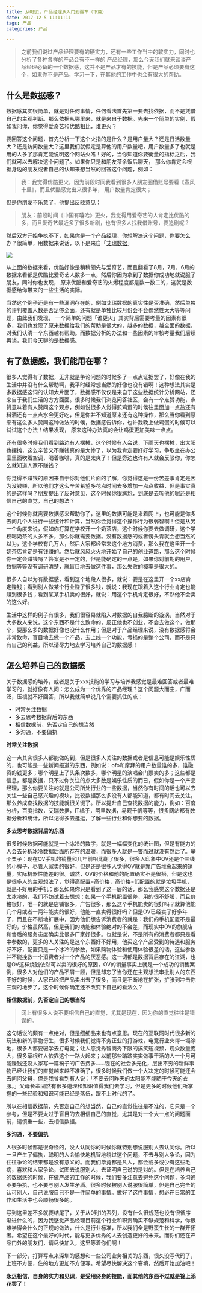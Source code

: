 ```yaml
---
title: 从0到1，产品经理从入门到翻车（下篇）
date: 2017-12-5 11:11:11
tags: 产品
categories: 产品

---
```


> 之前我们说过产品经理要有的硬实力，还有一些工作当中的软实力，同时也分析了各种各样的产品会有不一样的 产品经理，那么今天我们就来谈谈产品经理必备的一个数据感，这并不是产品才有的技能，但是产品必须要有这个，如果你不是产品，学习一下，在其他的工作中也会有很大的帮助。

<!--more-->


## 什么是数据感？

数据感其实很简单，就是对任何事情，任何看法首先第一要去找依据，而不是凭借自己的主观判断。那么依据从哪里来，就是来自于数据。先来一个简单的实例，假如我问你，你觉得爱奇艺和优酷相比，谁更火？

要回答这个问题，首先分析一下这个火指的是什么？是用户量大？还是日活数量大？还是访问数量大？这里我们就假定是算他的用户数量吧，用户数量多了也就是用的人多了那肯定能说明这个网站火咯！好的，当你知道你要衡量的指标之后，我们就可以去解决这个问题了。如果你只是和朋友茶余饭后聊天， 那么你肯定会根据身边的朋友或者自己的认知来想当然的回答这个问题，例如：

> 我：我觉得优酷更火，因为前段时间我看到很多人朋友圈借账号要看《春风十里》，而且优酷感觉出来很多年， 用户数量肯定很大；

但是你朋友不乐意了，他提出反驳意见：

> 朋友：前段时间《中国有嘻哈》更火，我觉得用爱奇艺的人肯定比优酷的多，而且爱奇艺最近多了很多新剧，也有很多人找我借账号，要追剧呢？

然后双方开始争执不下，如果你是一个产品经理，你想解决这个问题，你要怎么办？很简单，用数据来说话，以下是来自「[艾瑞数据](http://index.iresearch.com.cn/Pc/List]的在线视频9月份月度覆盖人数的分析)」

![](http://static.zybuluo.com/vitamin1927/i426mivm9ta0w244rz2ct4lx/QQ%E6%88%AA%E5%9B%BE20171115174352.png)


从上面的数据来看，优酷好像是稍稍领先与爱奇艺，而且翻看了8月，7月，6月的数据来看都是优酷比爱奇艺人数多一点，然后你因为拿到了数据你成功地就说服了朋友，同时你也发现， 原来优酷和爱奇艺的火爆程度都是数一数二的，这就是数据感给你带来的一些生活的实际。

  当然这个例子还是有一些漏洞存在的，例如艾瑞数据的真实性是否准确，然后单独的评判覆盖人数是否足够全面，还有就是单独比较月份会不会偶然性太大等等问题，由此我们发现， 一个简单的问题「谁更火」其实背后需要考量的因素有很多，我们也发现了原来数据给我们的帮助是很大的，越多的数据，越全面的数据，对我们认清一个东西越有帮助。而数据分析的办法和一些因素的审核考量我们后续再谈，我们今天聊的是数据感。

## 有了数据感，我们能用在哪？

很多人觉得有了数据，无非就是争论问题的时候多了一点点证据罢了，好像在我的生活中并没有什么帮助啊，我平时经常想当然的好像也没有错啊！这种想法其实是多数据感这词的认知太片面了，数据感不仅仅是来自于这些数据统计分析网站，还来自于我们生活的方方面面。很多时候我们浏览问答社区，会有一个点赞功能，点赞意味着有人赞同这个观点，例如说很多人觉得煎鸡蛋的时候往里面加一点盐还有料酒还有一点点水会更好吃，但是你并不知道原来还有这种操作，那么当你看到原来有这么多人赞同这种做法的时候，数据感告诉你，也许我晚上做鸡蛋的时候可以试试这个办法！结果发现， 原来这种办法真的会让鸡蛋更加美味一点点。

还有很多时候我们看到路边有人摆摊，这个时候有人会说，下雨天也摆摊，出太阳也摆摊，这么辛苦又不赚钱真的是太惨了，以为我肯定要好好学习，争取坐在办公室里面吹着空调，喝着咖啡，真的是太爽了！但是旁边也许有人就会反驳你，你怎么就知道人家不赚钱？

你觉得不赚钱的原因来自于你对他们片面的了解，你觉得这是一份苦差事肯定是因为没钱赚，所以他们才这么辛苦希望多花点时间去多增加一点点收益，但是事实真的是这样吗？朋友提出了反对意见，这个时候你很尴尬，到底是去听他的呢还是相信自己的直觉，自己的想法？

这个时候你就需要数据感来帮助你了，这里的数据可能是来着网上，也可能是你多去问几个人进行一些统计和计算，当然你会觉得这个操作行为很弱智啊！但是从另一个角度来说，假如你打算在学校开一个奶茶店，这个时候你要去做调研，这个学校喝奶茶的人多不多，那么你就需要数据。没有数据感的或者愣头青就会想当然的以为，这个学校有几万人，然后大家都经常来这个地方消费，那么我在这里开一个奶茶店肯定是有钱赚的。然后就风风火火地开始了自己的创业道路，那么这个时候你一定会赚钱吗？答案是不一定的，但是能确定的一点是，如果你对前期的用户，数据等等没有调研清楚，就盲目地去做这件事，那么失败的概率是很大的。

很多人自以为有数据感，看到这个地段人很多，就说：要是在这里开一个xx店肯定赚钱；看到别人做某个行业赚了很多钱，就说：我现在跟着入这个行业肯定也能赚到很多钱；看到某某手机卖的很好，就说：用这个手机肯定很好，不然他不会卖的这么好。

生活中这样的例子有很多，我们很容易就陷入对数据的自我臆断的漩涡，当然对于大多数人来说，这个东西不是什么致命的，反正他也不创业，不会去做这个，做那个，要那么多的数据好像也没什么作用；但是对于产品经理来说，没有数据感将会非常致命，盲目地去做一个产品，去上线一个功能，亏损的是整个公司，而不是只有自己的利益，所以请尽力地去学习培养自己的数据感！

## 怎么培养自己的数据感

关于数据感的培养，或者是关于xxx技能的学习与培养我感觉是最难回答或者最难学习的，就好像有人问：怎么成为一个优秀的产品经理？这个问题大而空，广而泛，压根就不好回答，所以我就简单说几个需要抓住的点：

- 时常关注数据
- 多去思考数据背后的东西
- 相信数据前，先否定自己的想当然
- 多沟通，不要偏执

**时常关注数据**

这一点其实很多人都能做的到，但是很多人关注的数据或者是信息可能是娱乐性质的，也可能是一些新闻报道的东西，例如说：ofo和摩拜的用户数量谁的多，谁融资的钱更多；哪个明星上了头条次数多，哪个明星的演唱会门票卖的多；这些都是信息，都是数据，只不过你关注的点大多数是娱乐性质的而已，假如你是一个产品经理，那么你要关注的就是公司所处行业的一些数据，当然你有时间的话也可以去关注一些自己感兴趣的模块，比较数据那么多没有人都能知道，都有时间去关注，那么养成查找数据的技能就很关键了。所以提升自己查找数据的能力，例如：百度分析，百度指数，艾瑞数据，IT橘子，阿里数据，易观千帆等等，很多网站都有数据分析和统计，所以记得多去逛逛，了解一些行业和你想要的数据。

**多去思考数据背后的东西**

很多时候数据可能就是一个冰冷的数字，就是一幅幅变化的统计图，但是有能力的人会去分析冰冷数据后面所存在的温暖，而很多人就是一瞥而过就没有然后了。举个栗子：现在OV手机的销量和几年前相比翻了很多，很多人印象中OV还是个三线的小牌子，尽管人家卖的很好，但是还是很多人觉得OV就是靠广告堆叠起来的销量，实际机器性能差的很。诚然，OV的价格和他的配置确实不是很搭，但是这也是很多人的主观想法了，觉得高配置=高价格，高价格=低配置的就是垃圾手机，就是不好用的手机；那么如果你只是看到了这一层的话，那么我感觉这个数据还是太冰冷的，我们不妨试着去想想：如果一个手机配置很差，用的很不舒服，而且价格很好，唯一的就是店铺很多，广告很多，那么这个手机能卖的很好吗？就算他能几个月或者一两年能卖的很好，他能一直卖得很好吗？但是OV已经卖了好多年了，而且在不断地扩展中，因为他们想告诉消费者的就是：我们的手机配置不是最好的，价格虽然高，但是我们的功能和体验绝对的不会差，而现实中OV的旗舰店和售后的服务态度确实比很多厂家好很多。也就是说，不是所有的消费者都只是看中参数的，更多的人关注的是这个东西好不好用，他买这个产品受到的待遇和服务好不好，配置只是一个冰冷的参数，如果购物体验和使用体验很差的话，这些参数并不能挽救一个消费者对一个产品的厌恶感。这一切都是数据背后存在的江湖，也是OV这样烧钱依然可以卖的很好的原因，OV的销量事实上就是一个成功的销售案例，很多人对他们的产品不屑一顾，但是却忘了当你还在主观想法审批别人的东西不好的时候，人家已经把产品卖出去了很多，而且是不断地在扩张，扩张到冲击你三观的地步了，这个时候你确定还不改变下自己的看法么？

**相信数据前，先否定自己的想当然**

> 网上有很多人说不要相信自己的直觉，尤其是现在，因为你的直觉往往是错误的。

这句话说的颇有一点绝对，但是细细品来也有点意思。现在的互联网时代很多新的玩法和新的事物衍生，很多时候我们觉得不务正业的打游戏，电竞行业火得一塌涂地，很多人都要辍学去打电竞；让人感觉秀智商秀下限的搞笑短视频，观众数量庞大，很多草根红人依靠这个一路火起来；以前那些踏踏实实做事干活的人一个月可能赚钱还没人家写一篇稿子的广告费多……现在的社会多元化，层出不穷的新鲜事物已经让我们的直觉越来越不准确了，很多时候我们做一个大决定的时候可能还会去问问父母，但是我曾看到有人说：「不要去问昨天的太阳能不能晒干今天的衣服。」父母长辈固然有很多道理和知识值得我们去学习，但是更多的时候他们所掌握的一些经验和知识可能已经是落伍，跟不上时代的了。

所以在相信数据前，先否定自己的想当然，自己的直觉往往是不准的，它只是一个参考，但是不要太过于盲目的去相信自己的直觉，尤其是对一个大一点的问题面前，请慎重一些，去相信数据。

**多沟通，不要偏执**

人很多时候都是很奇怪的，没人认同你的时候你就特别想说服别人去认同你。所以一旦产生了偏执，聪明的人会愉快地机智地绕过这个问题，不去与别人争论，因为往往争论的结果都是没有意义的。而我们毕竟都是凡人，都会或多或少有这些毛病，喜欢和人家争论，试图去说服别人，去证明自己说的是对的。但是在培养自己的数据感的时候，在做产品的工作的时候，我们要多注意去避免这个问题，多沟通不要争执，也不要与别人发生矛盾。很多时候被别人说服很简单，但是自己完全的认可别人，自己说服自己不是一件简单的事情。做好了这件事情，想必在日常的工作和生活中也会顺畅很多的。

写到这里差不多就要结尾了，关于从0到1的系列，没有什么很规范也没有很循序渐进什么的，因为我感觉产品经理目前这个行业和职责确实不够规范和科学，你很难学得会什么的正规的做法，什么是行业标准，所以我们全是野蛮生长的一群开拓者。希望在这个最好的时代，能与更多优秀的人去创造更好的未来。而你们还在产品门外的朋友们，请尽快加入，这里等着你们啊！

下一部分，打算写点来深圳的感想和一些公司业务相关的东西，很久没写代码了，上班不方便，住的地方更加不方便写。希望尽快解决这个窘境，然后开始加油吧！

**永远相信，自身的实力和见识，是受用终身的技能，而其他的东西不过就是锦上添花罢了！**















